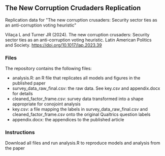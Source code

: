 ## The New Corruption Crudaders Replication
Replication data for "The new corruption crusaders: Security sector ties as an anti-corruption voting heuristic"

Vilaça L and Turner JR (2024). The new corruption crusaders: Security sector ties as an anti-corruption
voting heuristic. Latin American Politics and Society. https://doi.org/10.1017/lap.2023.39

### Files
The repository contains the following files:

- analysis.R: an R file that replicates all models and figures in the published paper
- survey_data_raw_final.csv: the raw data. See key.csv and appendix.docx for details
- cleaned_factor_frame.csv: survey data transformed into a shape appropriate for conojoint analysis
- key.csv: a file mapping the labels in survey_data_raw_final.csv and cleaned_factor_frame.csv onto the original Qualtrics question labels
- appendix.docx: the appendices to the published article

### Instructions
Download all files and run analysis.R to reproduce models and analysis from the paper
